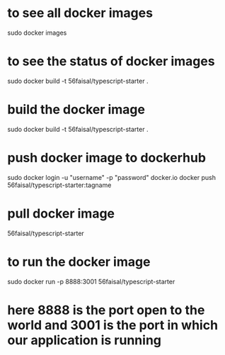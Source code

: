 # to see all docker images
sudo docker images

# to see the status of docker images
sudo docker build -t 56faisal/typescript-starter .

# build the docker image
sudo docker build -t 56faisal/typescript-starter .

# push docker image to dockerhub
sudo docker login -u "username" -p "password" docker.io
docker push 56faisal/typescript-starter:tagname

# pull docker image
56faisal/typescript-starter

# to run the docker image
sudo docker run -p 8888:3001 56faisal/typescript-starter

# here 8888 is the port open to the world and 3001 is the port in which our application is running



